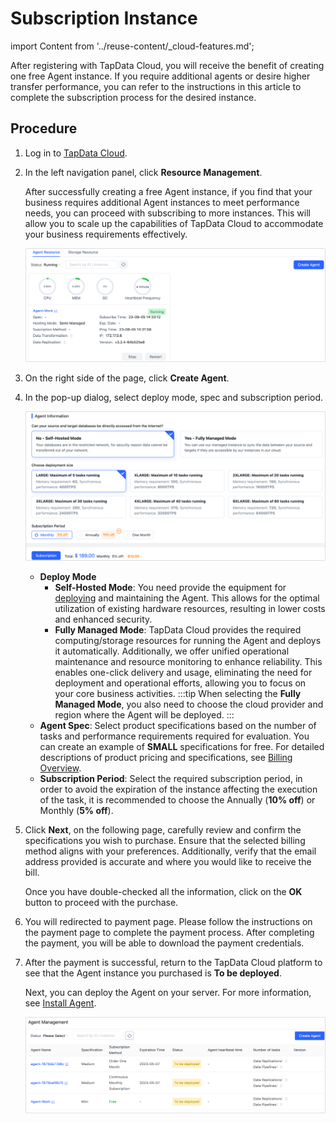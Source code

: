 # Subscription Instance

import Content from '../reuse-content/_cloud-features.md';

<Content />

After registering with TapData Cloud, you will receive the benefit of creating one free Agent instance. If you require additional agents or desire higher transfer performance, you can refer to the instructions in this article to complete the subscription process for the desired instance.

## Procedure

1. Log in to [TapData Cloud](https://cloud.tapdata.io/).

2. In the left navigation panel, click **Resource Management**.

   After successfully creating a free Agent instance, if you find that your business requires additional Agent instances to meet performance needs, you can proceed with subscribing to more instances. This will allow you to scale up the capabilities of TapData Cloud to accommodate your business requirements effectively.

   ![Agent Example](../images/agent_free.png)

3. On the right side of the page, click **Create Agent**.

4. In the pop-up dialog, select deploy mode, spec and subscription period.

   ![Select Agent Specification](../images/select_agent_spec.png)

   * **Deploy Mode**
     * **Self-Hosted Mode**: You need provide the equipment for [deploying](../quick-start/install/install-tapdata-agent.md) and maintaining the Agent. This allows for the optimal utilization of existing hardware resources, resulting in lower costs and enhanced security.
     * **Fully Managed Mode**: TapData Cloud provides the required computing/storage resources for running the Agent and deploys it automatically. Additionally, we offer unified operational maintenance and resource monitoring to enhance reliability. This enables one-click delivery and usage, eliminating the need for deployment and operational efforts, allowing you to focus on your core business activities.
       :::tip
       When selecting the **Fully Managed Mode**, you also need to choose the cloud provider and region where the Agent will be deployed.
       :::
   * **Agent Spec**: Select product specifications based on the number of tasks and performance requirements required for evaluation. You can create an example of **SMALL** specifications for free. For detailed descriptions of product pricing and specifications, see [Billing Overview](billing-overview.md).
   * **Subscription Period**: Select the required subscription period, in order to avoid the expiration of the instance affecting the execution of the task, it is recommended to choose the Annually (**10% off**) or Monthly (**5% off**).

5. Click **Next**, on the following page, carefully review and confirm the specifications you wish to purchase. Ensure that the selected billing method aligns with your preferences. Additionally, verify that the email address provided is accurate and where you would like to receive the bill. 

   Once you have double-checked all the information, click on the **OK** button to proceed with the purchase.

6. You will redirected to payment page. Please follow the instructions on the payment page to complete the payment process. After completing the payment, you will be able to download the payment credentials.

7. After the payment is successful, return to the TapData Cloud platform to see that the Agent instance you purchased is **To be deployed**.

   Next, you can deploy the Agent on your server. For more information, see [Install Agent](../quick-start/install/install-tapdata-agent.md).

   ![Subscription is successful](../images/purchase_success.png)
